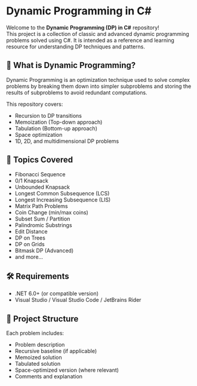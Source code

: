 # Dynamic Programming in C#

Welcome to the **Dynamic Programming (DP) in C#** repository!  
This project is a collection of classic and advanced dynamic programming problems solved using C#. It is intended as a reference and learning resource for understanding DP techniques and patterns.

## 🧠 What is Dynamic Programming?

Dynamic Programming is an optimization technique used to solve complex problems by breaking them down into simpler subproblems and storing the results of subproblems to avoid redundant computations.

This repository covers:
- Recursion to DP transitions
- Memoization (Top-down approach)
- Tabulation (Bottom-up approach)
- Space optimization
- 1D, 2D, and multidimensional DP problems

## 🧩 Topics Covered

- Fibonacci Sequence
- 0/1 Knapsack
- Unbounded Knapsack
- Longest Common Subsequence (LCS)
- Longest Increasing Subsequence (LIS)
- Matrix Path Problems
- Coin Change (min/max coins)
- Subset Sum / Partition
- Palindromic Substrings
- Edit Distance
- DP on Trees
- DP on Grids
- Bitmask DP (Advanced)
- and more...

## 🛠️ Requirements

- .NET 6.0+ (or compatible version)
- Visual Studio / Visual Studio Code / JetBrains Rider

## 📁 Project Structure

Each problem includes:
- Problem description
- Recursive baseline (if applicable)
- Memoized solution
- Tabulated solution
- Space-optimized version (where relevant)
- Comments and explanation

